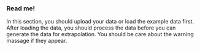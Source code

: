 ### Read me!

In this section, you should upload your data or load the example data first. After loading the data, you should process the data before you can generate the data for extrapolation. You should be care about the warning massage if they appear.
